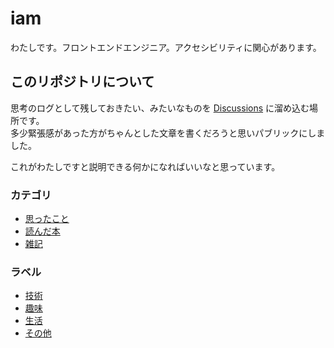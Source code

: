 # iam

わたしです。フロントエンドエンジニア。アクセシビリティに関心があります。

## このリポジトリについて

思考のログとして残しておきたい、みたいなものを [Discussions](https://github.com/mimorimomi/iam/discussions) に溜め込む場所です。  
多少緊張感があった方がちゃんとした文章を書くだろうと思いパブリックにしました。

これがわたしですと説明できる何かになればいいなと思っています。

### カテゴリ

- [思ったこと](https://github.com/mimorimomi/iam/discussions/categories/mimory?discussions_q=category%3AMimory+)
- [読んだ本](https://github.com/mimorimomi/iam/discussions/categories/reading?discussions_q=category%3AReading+)
- [雑記](https://github.com/mimorimomi/iam/discussions/categories/scraps?discussions_q=category%3AScraps+)

### ラベル

- [技術](https://github.com/mimorimomi/iam/discussions?discussions_q=label%3ATech+)
- [趣味](https://github.com/mimorimomi/iam/discussions?discussions_q=label%3AHobby)
- [生活](https://github.com/mimorimomi/iam/discussions?discussions_q=label%3ALife+)
- [その他](https://github.com/mimorimomi/iam/discussions?discussions_q=label%3AOther+)
